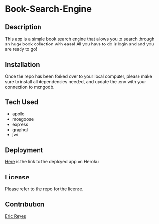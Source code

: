 # Book-Search-Engine

## Description
This app is a simple book search engine that allows you to search through an huge book collection with ease! All you have to do is login and and you are ready to go!

## Installation

Once the repo has been forked over to your local computer, please make sure to install all dependencies needed, and update the .env with your connection to mongodb.

## Tech Used

 - apollo
 - mongoose
 - express
 - graphql
 - jwt

## Deployment

[Here]() is the link to the deployed app on Heroku.

## License

Please refer to the repo for the license.

## Contribution

[Eric Reyes](https://github.com/ericrey93)

